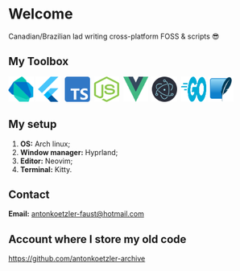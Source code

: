 # Welcome

Canadian/Brazilian lad writing cross-platform FOSS & scripts 😎

## My Toolbox

<img src='img/dart.svg' alt='dart' width=50 height=50 />&nbsp;<img src='img/flutter.svg' alt='flutter' width=50 height=50 />&nbsp;&nbsp;<img src='img/typescript.svg' alt='typescript' width=50 height=50 />&nbsp;&nbsp;<img src='img/nodejs.png' alt='node' width=50 height=50 />&nbsp;&nbsp;<img src='img/vue.svg' alt='vue' width=50 height=50 />&nbsp;&nbsp;<img src='img/electron.svg' alt='electron' width=50 height=50 />&nbsp;&nbsp;<img src='img/go.svg' alt='go' width=50 height=50 />&nbsp;<img src='img/sqlite.svg' alt='sqlite' width=50 height=50 />

## My setup

1. **OS:** Arch linux;
2. **Window manager:** Hyprland;
3. **Editor:** Neovim;
4. **Terminal:** Kitty.

## Contact

**Email:** <antonkoetzler-faust@hotmail.com>

## Account where I store my old code

<https://github.com/antonkoetzler-archive>
